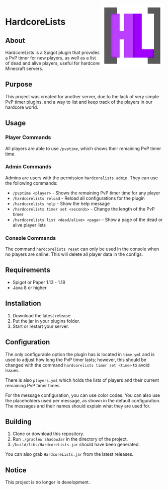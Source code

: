 <img src="img/Logo.png" alt="Logo" title="Logo" align="right" width="200" height="200" />

# HardcoreLists

## About
HardcoreLists is a Spigot plugin that provides a PvP timer for new players, as well as a list of dead and alive players, useful for hardcore Minecraft servers.

## Purpose
This project was created for another server, due to the lack of very simple PvP timer plugins, and a way to list and keep track of the players in our hardcore world.

## Usage

### Player Commands
All players are able to use `/pvptime`, which shows their remaining PvP timer time.

### Admin Commands
Admins are users with the permission `hardcorelists.admin`. They can use the following commands:
- `/pvptime <player>` - Shows the remaining PvP timer time for any player
- `/hardcorelists reload` - Reload all configurations for the plugin
- `/hardcorelists help` - Show the help message
- `/hardcorelists timer set <seconds>` - Change the length of the PvP timer
- `/hardcorelists list <dead/alive> <page>` - Show a page of the dead or alive player lists

### Console Commands
The command `hardcorelists reset` can only be used in the console when no players are online. This will delete all player data in the configs.

## Requirements
- Spigot or Paper 1.13 - 1.18
- Java 8 or higher

## Installation
1. Download the latest release.
2. Put the jar in your plugins folder.
3. Start or restart your server.

## Configuration
The only configurable option the plugin has is located in `time.yml` and is used to adjust how long the PvP timer lasts; however, this should be changed with the command `hardcorelists timer set <time>` to avoid issues. 

There is also `players.yml` which holds the lists of players and their current remaining PvP timer times.

For the message configuration, you can use color codes. You can also use the placeholders used per message, as shown in the default configuration. The messages and their names should explain what they are used for.

## Building
1. Clone or download this repository.
2. Run `./gradlew shadowJar` in the directory of the project.
3. `/build/libs/HardcoreLists.jar` should have been generated.

You can also grab `HardcoreLists.jar` from the latest releases.

## Notice
This project is no longer in development.